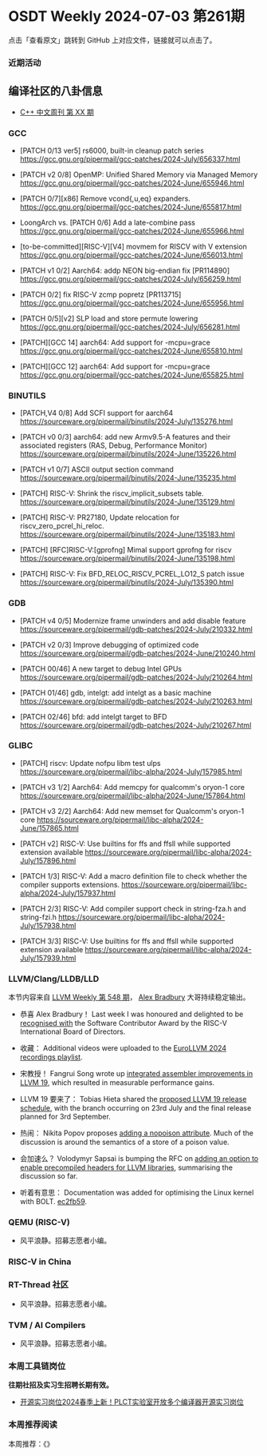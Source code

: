 # OSDT Weekly 2024-07-03 第261期

点击「查看原文」跳转到 GitHub 上对应文件，链接就可以点击了。

### 近期活动

## 编译社区的八卦信息

- [C++ 中文周刊 第 XX 期]()

### GCC

- [PATCH 0/13 ver5] rs6000, built-in cleanup patch series
  https://gcc.gnu.org/pipermail/gcc-patches/2024-July/656337.html

- [PATCH v2 0/8] OpenMP: Unified Shared Memory via Managed Memory
  https://gcc.gnu.org/pipermail/gcc-patches/2024-June/655946.html

- [PATCH 0/7][x86] Remove vcond{,u,eq}<mode> expanders.
  https://gcc.gnu.org/pipermail/gcc-patches/2024-June/655817.html

- LoongArch vs. [PATCH 0/6] Add a late-combine pass
  https://gcc.gnu.org/pipermail/gcc-patches/2024-June/655966.html

- [to-be-committed][RISC-V][V4] movmem for RISCV with V extension
  https://gcc.gnu.org/pipermail/gcc-patches/2024-June/656013.html

- [PATCH v1 0/2] Aarch64: addp NEON big-endian fix [PR114890]
  https://gcc.gnu.org/pipermail/gcc-patches/2024-July/656259.html

- [PATCH 0/2] fix RISC-V zcmp popretz [PR113715]
  https://gcc.gnu.org/pipermail/gcc-patches/2024-June/655956.html

- [PATCH 0/5][v2] SLP load and store permute lowering
  https://gcc.gnu.org/pipermail/gcc-patches/2024-July/656281.html

- [PATCH][GCC 14] aarch64: Add support for -mcpu=grace
  https://gcc.gnu.org/pipermail/gcc-patches/2024-June/655810.html

- [PATCH][GCC 12] aarch64: Add support for -mcpu=grace
  https://gcc.gnu.org/pipermail/gcc-patches/2024-June/655825.html


### BINUTILS

- [PATCH,V4 0/8] Add SCFI support for aarch64
  https://sourceware.org/pipermail/binutils/2024-July/135276.html

- [PATCH v0 0/3] aarch64: add new Armv9.5-A features and their associated registers (RAS, Debug, Performance Monitor)
  https://sourceware.org/pipermail/binutils/2024-June/135226.html

- [PATCH v1 0/7] ASCII output section command
  https://sourceware.org/pipermail/binutils/2024-June/135235.html

- [PATCH] RISC-V: Shrink the riscv_implicit_subsets table.
  https://sourceware.org/pipermail/binutils/2024-June/135129.html

- [PATCH] RISC-V: PR27180, Update relocation for riscv_zero_pcrel_hi_reloc.
  https://sourceware.org/pipermail/binutils/2024-June/135183.html

- [PATCH] [RFC]RISC-V:[gprofng] Mimal support gprofng for riscv
  https://sourceware.org/pipermail/binutils/2024-June/135198.html

- [PATCH] RISC-V: Fix BFD_RELOC_RISCV_PCREL_LO12_S patch issue
  https://sourceware.org/pipermail/binutils/2024-July/135390.html


### GDB


- [PATCH v4 0/5] Modernize frame unwinders and add disable feature
  https://sourceware.org/pipermail/gdb-patches/2024-July/210332.html

- [PATCH v2 0/3] Improve debugging of optimized code
  https://sourceware.org/pipermail/gdb-patches/2024-June/210240.html

- [PATCH 00/46] A new target to debug Intel GPUs
  https://sourceware.org/pipermail/gdb-patches/2024-July/210264.html

- [PATCH 01/46] gdb, intelgt: add intelgt as a basic machine
  https://sourceware.org/pipermail/gdb-patches/2024-July/210263.html

- [PATCH 02/46] bfd: add intelgt target to BFD
  https://sourceware.org/pipermail/gdb-patches/2024-July/210267.html


### GLIBC

- [PATCH] riscv: Update nofpu libm test ulps
  https://sourceware.org/pipermail/libc-alpha/2024-July/157985.html

- [PATCH v3 1/2] Aarch64: Add memcpy for qualcomm's oryon-1 core
  https://sourceware.org/pipermail/libc-alpha/2024-June/157864.html

- [PATCH v3 2/2] Aarch64: Add new memset for Qualcomm's oryon-1 core
  https://sourceware.org/pipermail/libc-alpha/2024-June/157865.html

- [PATCH v2] RISC-V: Use builtins for ffs and ffsll while supported extension available
  https://sourceware.org/pipermail/libc-alpha/2024-July/157896.html

- [PATCH 1/3] RISC-V: Add a macro definition file to check whether the compiler supports extensions.
  https://sourceware.org/pipermail/libc-alpha/2024-July/157937.html

- [PATCH 2/3] RISC-V: Add compiler support check in string-fza.h and string-fzi.h
  https://sourceware.org/pipermail/libc-alpha/2024-July/157938.html

- [PATCH 3/3] RISC-V: Use builtins for ffs and ffsll while supported extension available
  https://sourceware.org/pipermail/libc-alpha/2024-July/157939.html

### LLVM/Clang/LLDB/LLD

本节内容来自 [LLVM Weekly 第 548 期](http://llvmweekly.org/issue/548)，
[Alex Bradbury](https://www.linkedin.com/in/alex-bradbury/) 大哥持续稳定输出。

* 恭喜 Alex Bradbury！ Last week I was honoured and delighted to be [recognised with](https://www.linkedin.com/feed/update/urn:li:activity:7212466966312202241/) the Software Contributor Award by the RISC-V International Board of Directors.

* 收藏： Additional videos were uploaded to the [EuroLLVM 2024 recordings playlist](https://www.youtube.com/playlist?list=PL_R5A0lGi1ADpNfgC8SHm9O73s3PfeJGo).

* 宋教授！ Fangrui Song wrote up [integrated assembler improvements in LLVM 19](https://maskray.me/blog/2024-06-30-integrated-assembler-improvements-in-llvm-19), which resulted in measurable performance gains.

* LLVM 19 要来了： Tobias Hieta shared the [proposed LLVM 19 release schedule](https://discourse.llvm.org/t/llvm-19-release-schedule-and-planning/79828), with the branch occurring on 23rd July and the final release planned for 3rd September.

* 热闹： Nikita Popov proposes [adding a nopoison attribute](https://discourse.llvm.org/t/rfc-add-nopoison-attribute-metadata/79833).  Much of the discussion is around the semantics of a store of a poison value.

* 会加速么？ Volodymyr Sapsai is bumping the RFC on [adding an option to enable precompiled headers for LLVM libraries](https://discourse.llvm.org/t/rfc-cmake-adding-an-option-to-enable-precompiled-headers-for-llvm-libraries/78925/5), summarising the discussion so far.

* 听着有意思： Documentation was added for optimising the Linux kernel with BOLT.
  [ec2fb59](https://github.com/llvm/llvm-project/commit/ec2fb59e6c12).

### QEMU (RISC-V)

- 风平浪静。招募志愿者小编。

### RISC-V in China

### RT-Thread 社区

- 风平浪静。招募志愿者小编。

### TVM / AI Compilers

- 风平浪静。招募志愿者小编。

### 本周工具链岗位

**往期社招及实习生招聘长期有效。**

- [开源实习岗位2024春季上新！PLCT实验室开放多个编译器开源实习岗位](https://mp.weixin.qq.com/s/D-l7hE2S-21NCAZsVqPzMA)

### 本周推荐阅读

本周推荐：《》
